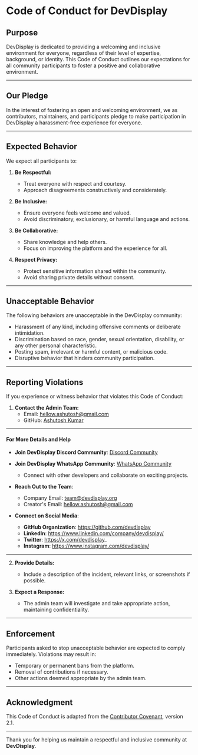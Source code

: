 # Code of Conduct for DevDisplay

## Purpose

DevDisplay is dedicated to providing a welcoming and inclusive environment for everyone, regardless of their level of expertise, background, or identity. This Code of Conduct outlines our expectations for all community participants to foster a positive and collaborative environment.

---

## Our Pledge

In the interest of fostering an open and welcoming environment, we as contributors, maintainers, and participants pledge to make participation in DevDisplay a harassment-free experience for everyone.

---

## Expected Behavior

We expect all participants to:

1. **Be Respectful:**

   - Treat everyone with respect and courtesy.
   - Approach disagreements constructively and considerately.

2. **Be Inclusive:**

   - Ensure everyone feels welcome and valued.
   - Avoid discriminatory, exclusionary, or harmful language and actions.

3. **Be Collaborative:**

   - Share knowledge and help others.
   - Focus on improving the platform and the experience for all.

4. **Respect Privacy:**
   - Protect sensitive information shared within the community.
   - Avoid sharing private details without consent.

---

## Unacceptable Behavior

The following behaviors are unacceptable in the DevDisplay community:

- Harassment of any kind, including offensive comments or deliberate intimidation.
- Discrimination based on race, gender, sexual orientation, disability, or any other personal characteristic.
- Posting spam, irrelevant or harmful content, or malicious code.
- Disruptive behavior that hinders community participation.

---

## Reporting Violations

If you experience or witness behavior that violates this Code of Conduct:

1. **Contact the Admin Team:**
   - Email: [hellow.ashutosh@gmail.com](mailto:team@devdisplay.org)
   - GitHub: [Ashutosh Kumar](https://github.com/codeaashu)

---

#### **For More Details and Help**

- **Join DevDisplay Discord Community**: [Discord Community](https://discord.gg/chyt2UgTv5)
- **Join DevDisplay WhatsApp Community**: [WhatsApp Community](https://chat.whatsapp.com/Dcl21sgGDIpHURESSuH0p4)

  - Connect with other developers and collaborate on exciting projects.

- **Reach Out to the Team**:

  - Company Email: team@devdisplay.org
  - Creator's Email: hellow.ashutosh@gmail.com

- **Connect on Social Media**:
  - **GitHub Organization**: https://github.com/devdisplay
  - **LinkedIn**: https://www.linkedin.com/company/devdisplay/
  - **Twitter**: https://x.com/devdisplay_
  - **Instagram**: https://www.instagram.com/devdisplay/

---

2. **Provide Details:**

   - Include a description of the incident, relevant links, or screenshots if possible.

3. **Expect a Response:**
   - The admin team will investigate and take appropriate action, maintaining confidentiality.

---

## Enforcement

Participants asked to stop unacceptable behavior are expected to comply immediately. Violations may result in:

- Temporary or permanent bans from the platform.
- Removal of contributions if necessary.
- Other actions deemed appropriate by the admin team.

---

## Acknowledgment

This Code of Conduct is adapted from the [Contributor Covenant](https://www.contributor-covenant.org/), version 2.1.

---

Thank you for helping us maintain a respectful and inclusive community at **DevDisplay**.
